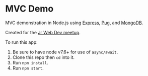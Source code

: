 # MVC Demo

MVC demonstration in Node.js using [Express](http://expressjs.com), [Pug](https://pugjs.org), and [MongoDB](https://www.mongodb.com/).

Created for the [Jr Web Dev meetup](https://www.meetup.com/jrWebDev/).

To run this app:
1. Be sure to have node v7.6+ for use of `async/await`.
2. Clone this repo then `cd` into it.
3. Run `npm install`.
4. Run `npm start`.
